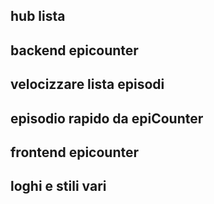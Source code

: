 ## hub lista
## backend epicounter
## velocizzare lista episodi
## episodio rapido da epiCounter
## frontend epicounter
## loghi e stili vari
